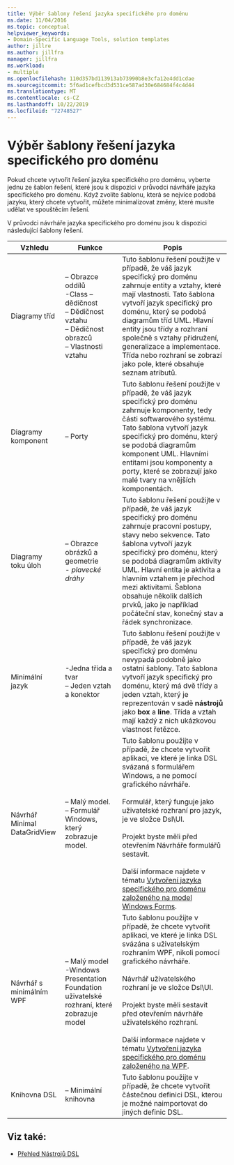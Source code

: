 ```yaml
---
title: Výběr šablony řešení jazyka specifického pro doménu
ms.date: 11/04/2016
ms.topic: conceptual
helpviewer_keywords:
- Domain-Specific Language Tools, solution templates
author: jillre
ms.author: jillfra
manager: jillfra
ms.workload:
- multiple
ms.openlocfilehash: 110d357bd113913ab73990b8e3cfa12e4dd1cdae
ms.sourcegitcommit: 5f6ad1cefbcd3d531ce587ad30e684684f4c4d44
ms.translationtype: MT
ms.contentlocale: cs-CZ
ms.lasthandoff: 10/22/2019
ms.locfileid: "72748527"
---
```

# <a name="choosing-a-domain-specific-language-solution-template"></a>Výběr šablony řešení jazyka specifického pro doménu
Pokud chcete vytvořit řešení jazyka specifického pro doménu, vyberte jednu ze šablon řešení, které jsou k dispozici v průvodci návrháře jazyka specifického pro doménu. Když zvolíte šablonu, která se nejvíce podobá jazyku, který chcete vytvořit, můžete minimalizovat změny, které musíte udělat ve spouštěcím řešení.

 V průvodci návrháře jazyka specifického pro doménu jsou k dispozici následující šablony řešení.

|Vzhledu|Funkce|Popis|
|-|-|-|
|Diagramy tříd|– Obrazce oddílů<br />-Class – dědičnost<br />– Dědičnost vztahu<br />– Dědičnost obrazců<br />– Vlastnosti vztahu|Tuto šablonu řešení použijte v případě, že váš jazyk specifický pro doménu zahrnuje entity a vztahy, které mají vlastnosti. Tato šablona vytvoří jazyk specifický pro doménu, který se podobá diagramům tříd UML. Hlavní entity jsou třídy a rozhraní společně s vztahy přidružení, generalizace a implementace. Třída nebo rozhraní se zobrazí jako pole, které obsahuje seznam atributů.|
|Diagramy komponent|– Porty|Tuto šablonu řešení použijte v případě, že váš jazyk specifický pro doménu zahrnuje komponenty, tedy části softwarového systému. Tato šablona vytvoří jazyk specifický pro doménu, který se podobá diagramům komponent UML. Hlavními entitami jsou komponenty a porty, které se zobrazují jako malé tvary na vnějších komponentách.|
|Diagramy toku úloh|– Obrazce obrázků a geometrie<br />-   *plavecké dráhy*|Tuto šablonu řešení použijte v případě, že váš jazyk specifický pro doménu zahrnuje pracovní postupy, stavy nebo sekvence. Tato šablona vytvoří jazyk specifický pro doménu, který se podobá diagramům aktivity UML. Hlavní entita je aktivita a hlavním vztahem je přechod mezi aktivitami. Šablona obsahuje několik dalších prvků, jako je například počáteční stav, konečný stav a řádek synchronizace.|
|Minimální jazyk|-Jedna třída a tvar<br />– Jeden vztah a konektor|Tuto šablonu řešení použijte v případě, že váš jazyk specifický pro doménu nevypadá podobně jako ostatní šablony. Tato šablona vytvoří jazyk specifický pro doménu, který má dvě třídy a jeden vztah, který je reprezentován v sadě **nástrojů** jako **box** a **line**. Třída a vztah mají každý z nich ukázkovou vlastnost řetězce.|
|Návrhář Minimal DataGridView|– Malý model.<br />– Formulář Windows, který zobrazuje model.|Tuto šablonu použijte v případě, že chcete vytvořit aplikaci, ve které je linka DSL svázaná s formulářem Windows, a ne pomocí grafického návrháře.<br /><br /> Formulář, který funguje jako uživatelské rozhraní pro jazyk, je ve složce Dsl\UI.<br /><br /> Projekt byste měli před otevřením Návrháře formulářů sestavit.<br /><br /> Další informace najdete v tématu [Vytvoření jazyka specifického pro doménu založeného na model Windows Forms](../modeling/creating-a-windows-forms-based-domain-specific-language.md).|
|Návrhář s minimálním WPF|– Malý model<br />-Windows Presentation Foundation uživatelské rozhraní, které zobrazuje model|Tuto šablonu použijte v případě, že chcete vytvořit aplikaci, ve které je linka DSL svázána s uživatelským rozhraním WPF, nikoli pomocí grafického návrháře.<br /><br /> Návrhář uživatelského rozhraní je ve složce Dsl\UI.<br /><br /> Projekt byste měli sestavit před otevřením návrháře uživatelského rozhraní.<br /><br /> Další informace najdete v tématu [Vytvoření jazyka specifického pro doménu založeného na WPF](../modeling/creating-a-wpf-based-domain-specific-language.md).|
|Knihovna DSL|– Minimální knihovna|Tuto šablonu použijte v případě, že chcete vytvořit částečnou definici DSL, kterou je možné naimportovat do jiných definic DSL.|

## <a name="see-also"></a>Viz také:

- [Přehled Nástrojů DSL](../modeling/overview-of-domain-specific-language-tools.md)
